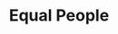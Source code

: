 ---
pid: llp9
title: Equal People
location_transcription: City Hall
coordinates: "[-75.164495419, 39.952516892666]"
zipcode: '19111'
gen_neighborhood: Northeast Philadelphia
neighborhood: Lawndale,Castor Gardens
outside_phl: 
age: '11'
age_range: 6-13
instagram: 
image_file_name: llp_9.jpg
proposal_transcription: We are all equal
topic: Inclusivity,Unity,Uplifting
topic_summary: 0, 0, 0
type: Other No Form
keywords_other: equal
credit: Janey Li
image_labels: 
twitter: 
facebook: 
permalink: "/monuments/llp9/"
layout: item-page
---